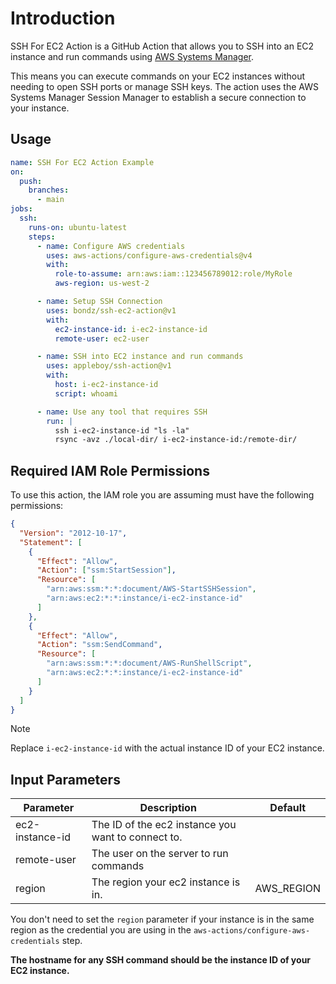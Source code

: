 # Introduction

SSH For EC2 Action is a GitHub Action that allows you to SSH into an EC2
instance and run commands using
[AWS Systems Manager](https://docs.aws.amazon.com/systems-manager/latest/userguide/session-manager-working-with-sessions-start.html).

This means you can execute commands on your EC2 instances without needing to
open SSH ports or manage SSH keys. The action uses the AWS Systems Manager
Session Manager to establish a secure connection to your instance.

## Usage

```yaml
name: SSH For EC2 Action Example
on:
  push:
    branches:
      - main
jobs:
  ssh:
    runs-on: ubuntu-latest
    steps:
      - name: Configure AWS credentials
        uses: aws-actions/configure-aws-credentials@v4
        with:
          role-to-assume: arn:aws:iam::123456789012:role/MyRole
          aws-region: us-west-2

      - name: Setup SSH Connection
        uses: bondz/ssh-ec2-action@v1
        with:
          ec2-instance-id: i-ec2-instance-id
          remote-user: ec2-user

      - name: SSH into EC2 instance and run commands
        uses: appleboy/ssh-action@v1
        with:
          host: i-ec2-instance-id
          script: whoami

      - name: Use any tool that requires SSH
        run: |
          ssh i-ec2-instance-id "ls -la"
          rsync -avz ./local-dir/ i-ec2-instance-id:/remote-dir/
```

## Required IAM Role Permissions

To use this action, the IAM role you are assuming must have the following
permissions:

```json
{
  "Version": "2012-10-17",
  "Statement": [
    {
      "Effect": "Allow",
      "Action": ["ssm:StartSession"],
      "Resource": [
        "arn:aws:ssm:*:*:document/AWS-StartSSHSession",
        "arn:aws:ec2:*:*:instance/i-ec2-instance-id"
      ]
    },
    {
      "Effect": "Allow",
      "Action": "ssm:SendCommand",
      "Resource": [
        "arn:aws:ssm:*:*:document/AWS-RunShellScript",
        "arn:aws:ec2:*:*:instance/i-ec2-instance-id"
      ]
    }
  ]
}
```

<!-- prettier-ignore -->
> [!NOTE]
> Replace `i-ec2-instance-id` with the actual instance ID of your EC2 instance.

## Input Parameters

| Parameter       | Description                                        | Default    |
| --------------- | -------------------------------------------------- | ---------- |
| ec2-instance-id | The ID of the ec2 instance you want to connect to. |            |
| remote-user     | The user on the server to run commands             |            |
| region          | The region your ec2 instance is in.                | AWS_REGION |

You don't need to set the `region` parameter if your instance is in the same
region as the credential you are using in the
`aws-actions/configure-aws-credentials` step.

**The hostname for any SSH command should be the instance ID of your EC2
instance.**
